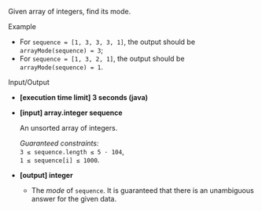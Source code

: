 
Given array of integers, find its  mode.

Example

-   For  `sequence = [1, 3, 3, 3, 1]`, the output should be  
    `arrayMode(sequence) = 3`;
-   For  `sequence = [1, 3, 2, 1]`, the output should be  
    `arrayMode(sequence) = 1`.

Input/Output

-   **[execution time limit] 3 seconds (java)**
    
-   **[input] array.integer sequence**
    
    An unsorted array of integers.
    
    _Guaranteed constraints:_  
    `3 ≤ sequence.length ≤ 5 · 104`,  
    `1 ≤ sequence[i] ≤ 1000`.
    
-   **[output] integer**
    
    -   The  _mode_  of  `sequence`. It is guaranteed that there is an unambiguous answer for the given data.